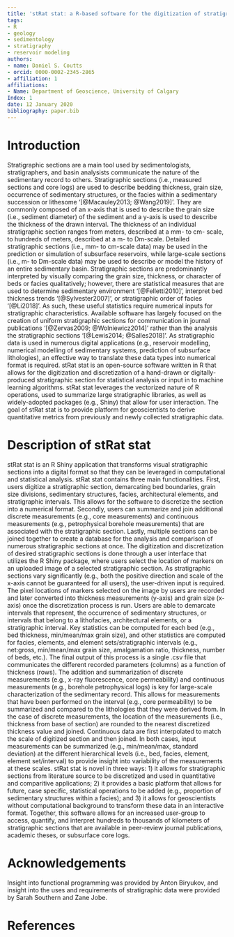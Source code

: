 ```yaml
---
title: 'stRat stat: a R-based software for the digitization of stratigraphic sections and assembly of large-stratigraphic datasets'
tags:
- R
- geology
- sedimentology
- stratigraphy
- reservoir modeling
authors:
- name: Daniel S. Coutts
- orcid: 0000-0002-2345-2865
- affiliation: 1
affiliations:
- Name: Department of Geoscience, University of Calgary
Index: 1
date: 12 January 2020
bibliography: paper.bib
---
```


# Introduction

Stratigraphic sections are a main tool used by sedimentologists, stratigraphers, and basin analysists communicate the nature of the sedimentary record to others. Stratigraphic sections (i.e., measured sections and core logs) are used to describe bedding thickness, grain size, occurrence of sedimentary structures, or the facies within a sedimentary succession or lithesome ‘[@Macauley2013; @Wang2019]’. They are commonly composed of an x-axis that is used to describe the grain size (i.e., sediment diameter) of the sediment and a y-axis is used to describe the thickness of the drawn interval. The thickness of an individual stratigraphic section ranges from meters, described at a mm- to cm- scale, to hundreds of meters, described at a m- to Dm-scale. Detailed stratigraphic sections (i.e., mm- to cm-scale data) may be used in the prediction or simulation of subsurface reservoirs, while large-scale sections (i.e., m- to Dm-scale data) may be used to describe or model the history of an entire sedimentary basin.
Stratigraphic sections are predominantly interpreted by visually comparing the grain size, thickness, or character of beds or facies qualitatively; however, there are statistical measures that are used to determine sedimentary environment ‘[@Felletti2010]’, interpret bed thickness trends ‘[@Sylvester2007]’, or stratigraphic order of facies ‘[@Li2018]’. As such, these useful statistics require numerical inputs for stratigraphic characteristics. Available software has largely focused on the creation of uniform stratigraphic sections for communication in journal publications ‘[@Zervas2009; @Wolniewicz2014]’ rather than the analysis the stratigraphic sections ‘[@Lewis2014; @Salles2018]’. As stratigraphic data is used in numerous digital applications (e.g., reservoir modelling, numerical modelling of sedimentary systems, prediction of subsurface lithologies), an effective way to translate these data types into numerical format is required.
stRat stat is an open-source software written in R that allows for the digitization and discretization of a hand-drawn or digitally-produced stratigraphic section for statistical analysis or input in to machine learning algorithms. stRat stat leverages the vectorized nature of R operations, used to summarize large stratigraphic libraries, as well as widely-adopted packages (e.g., Shiny) that allow for user interaction. The goal of stRat stat is to provide platform for geoscientists to derive quantitative metrics from previously and newly collected stratigraphic data.

# Description of stRat stat

stRat stat is an R Shiny application that transforms visual stratigraphic sections into a digital format so that they can be leveraged in computational and statistical analysis. stRat stat contains three main functionalities. First, users digitize a stratigraphic section, demarcating bed boundaries, grain size divisions, sedimentary structures, facies, architectural elements, and stratigraphic intervals. This allows for the software to discretize the section into a numerical format. Secondly, users can summarize and join additional discrete measurements (e.g., core measurements) and continuous measurements (e.g., petrophysical borehole measurements) that are associated with the stratigraphic section. Lastly, multiple sections can be joined together to create a database for the analysis and comparison of numerous stratigraphic sections at once. 
The digitization and discretization of desired stratigraphic sections is done through a user interface that utilizes the R Shiny package, where users select the location of markers on an uploaded image of a selected stratigraphic section. As stratigraphic sections vary significantly (e.g., both the positive direction and scale of the x-axis cannot be guaranteed for all users), the user-driven input is required. The pixel locations of markers selected on the image by users are recorded and later converted into thickness measurements (y-axis) and grain size (x-axis) once the discretization process is run. Users are able to demarcate intervals that represent, the occurrence of sedimentary structures, or intervals that belong to a lithofacies, architectural elements, or a stratigraphic interval. Key statistics can be computed for each bed (e.g., bed thickness, min/mean/max grain size), and other statistics are computed for facies, elements, and element sets/stratigraphic intervals (e.g., net:gross, min/mean/max grain size, amalgamation ratio, thickness, number of beds, etc.). The final output of this process is a single .csv file that communicates the different recorded parameters (columns) as a function of thickness (rows). 
The addition and summarization of discrete measurements (e.g., x-ray fluorescence, core permeability) and continuous measurements (e.g., borehole petrophysical logs) is key for large-scale characterization of the sedimentary record. This allows for measurements that have been performed on the interval (e.g., core permeability) to be summarized and compared to the lithologies that they were derived from. In the case of discrete measurements, the location of the measurements (i.e., thickness from base of section) are rounded to the nearest discretized thickness value and joined. Continuous data are first interpolated to match the scale of digitized section and then joined. In both cases, input measurements can be summarized (e.g., min/mean/max, standard deviation) at the different hierarchical levels (i.e., bed, facies, element, element set/interval) to provide insight into variability of the measurements at these scales. 
stRat stat is novel in three ways: 1) it allows for stratigraphic sections from literature source to be discretized and used in quantitative and comparitive applications; 2) it provides a basic platform that allows for future, case specific, statistical operations to be added (e.g., proportion of sedimentary structures within a facies); and 3) it allows for geoscientists without computational background to transform these data in an interactive format. Together, this software allows for an increased user-group to access, quantify, and interpret hundreds to thousands of kilometers of stratigraphic sections that are available in peer-review journal publications, academic theses, or subsurface core logs. 

# Acknowledgements

Insight into functional programming was provided by Anton Biryukov, and insight into the uses and requirements of stratigraphic data were provided by Sarah Southern and Zane Jobe.

# References
